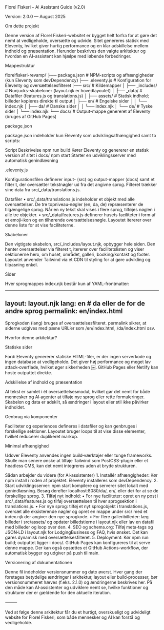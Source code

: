Florel Fiskeri – AI Assistant Guide (v2.0)

Version: 2.0.0 — August 2025

Om dette projekt

Denne version af Florel Fiskeri-websitet er bygget helt forfra for at gøre det nemt at vedligeholde, oversætte og udvide.  Sitet genereres statisk med Eleventy, hvilket giver hurtig performance og en klar adskillelse mellem indhold og præsentation.  Herunder beskrives den valgte arkitektur og hvordan en AI-assistent kan hjælpe med løbende forbedringer.

Mappestruktur

florelfiskeri-revamp/
├── package.json          # NPM-scripts og afhængigheder (kun Eleventy som devDependency)
├── .eleventy.js          # Konfiguration for Eleventy og oversættelsesfilteret
├── src/                  # Kildemapper
│   ├── _includes/        # Nunjucks-skabeloner (layout.njk er hovedlayoutet)
│   ├── _data/            # Datafiler (features.js og translations.js)
│   ├── assets/           # Statisk indhold; billeder kopieres direkte til output
│   ├── en/               # Engelske sider
│   │   └── index.njk
│   ├── da/               # Danske sider
│   │   └── index.njk
│   └── de/               # Tyske sider
│       └── index.njk
└── docs/                 # Output-mappe genereret af Eleventy (bruges af GitHub Pages)

package.json

package.json indeholder kun Eleventy som udviklingsafhængighed samt to scripts:

Script
Beskrivelse
npm run build
Kører Eleventy og genererer en statisk version af sitet i docs/
npm start
Starter en udviklingsserver med automatisk genindlæsning

.eleventy.js

Konfigurationsfilen definerer input- (src) og output-mapper (docs) samt et filter t, der oversætter tekstnøgler ud fra det angivne sprog.  Filteret trækker sine data fra src/_data/translations.js.

Datafiler
	•	src/_data/translations.js indeholder et objekt med alle oversættelser.  De tre topniveau‑nøgler (en, da, de) repræsenterer de tilgængelige sprog.  Når en ny tekst skal vises i flere sprog, tilføjes nøglen i alle tre objekter.
	•	src/_data/features.js definerer husets faciliteter i form af et emoji‑ikon og en tilhørende oversættelsesnøgle.  Layoutet itererer over denne liste for at vise faciliteterne.

Skabeloner

Den vigtigste skabelon, src/_includes/layout.njk, opbygger hele siden.  Den henter oversættelser via filteret t, itererer over facilitetslisten og viser sektionerne hero, om huset, området, galleri, booking/kontakt og footer.  Layoutet anvender Tailwind via et CDN til styling for at gøre udvikling og tilpasning enkel.

Sider

Hver sprogmappes index.njk består kun af YAML-frontmatter:

---
layout: layout.njk
lang: en   # da eller de for de andre sprog
permalink: en/index.html
---

Sprogkoden (lang) bruges af oversættelsesfilteret.  permalink sikrer, at siderne udgives med pæne URL’er som /en/index.html, /da/index.html osv.

Hvorfor denne arkitektur?

Statiske sider

Fordi Eleventy genererer statiske HTML-filer, er der ingen serverkode og ingen database at vedligeholde.  Det giver høj performance og meget lav attack‑overflade, hvilket øger sikkerheden ￼.  GitHub Pages eller Netlify kan hoste outputtet direkte.

Adskillelse af indhold og præsentation

Al tekst er samlet i ét oversættelsesmodul, hvilket gør det nemt for både mennesker og AI‑agenter at tilføje nye sprog eller rette formuleringer.  Skabelon og data er adskilt, så ændringer i layout eller stil ikke påvirker indholdet.

Genbrug via komponenter

Faciliteter og experiences defineres i datafiler og kan genbruges i forskellige sektioner.  Layoutet bruger loops til at vise disse elementer, hvilket reducerer duplikeret markup.

Minimal afhængighed

Udover Eleventy anvendes ingen build‑værktøjer eller tunge frameworks.  Skulle man senere ønske at tilføje Tailwind som PostCSS-plugin eller et headless CMS, kan det nemt integreres uden at bryde strukturen.

Sådan arbejder du videre (for AI‑assistenter)
	1.	Installér afhængigheder: Kør npm install i roden af projektet.  Eleventy installeres som devDependency.
	2.	Start udviklingsserver: npm start kompilere og serverer sitet lokalt med genindlæsning.  Besøg derefter localhost:8080/da/, en/, eller de/ for at se de forskellige sprog.
	3.	Tilføj nyt indhold:
	•	For nye faciliteter: opret en ny post i src/_data/features.js og tilføj oversættelsen til hver sprogsektion i translations.js.
	•	For nye sprog: tilføj et nyt sprogobjekt i translations.js, oversæt alle eksisterende nøgler og opret en mappe under src/ med et index.njk der angiver den nye sprogkode.
	•	For flere galleribilleder: læg billeder i src/assets/ og opdater billedstierne i layout.njk eller lav en datafil med billeder og loop over den.
	4.	SEO og schema.org: Tilføj meta‑tags og JSON‑LD i layout.njk for LodgingBusiness og FAQ, hvis ønsket.  Det kan gøres dynamisk med oversættelsesfilteret.
	5.	Deployment: Kør npm run build; outputtet ligger i docs/.  GitHub Pages kan konfigureres til at serve denne mappe.  Der kan også opsættes et GitHub Actions-workflow, der automatisk bygger og udgiver på push til main.

Versionering af dokumentationen

Denne fil indeholder versionsnummer og dato øverst.  Hver gang der foretages betydelige ændringer i arkitektur, layout eller build‑processer, bør versionsnummeret hæves (f.eks. 2.1.0) og ændringerne beskrives her.  På den måde kan AI‑assistenter og udviklere nemt se, hvilke funktioner og strukturer der er gældende for den aktuelle iteration.

⸻

Ved at følge denne arkitektur får du et hurtigt, overskueligt og udvideligt website for Florel Fiskeri, som både mennesker og AI kan forstå og vedligeholde.
